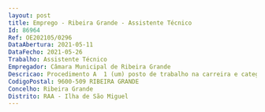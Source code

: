 ```yaml
--- 
layout: post
title: Emprego - Ribeira Grande - Assistente Técnico
Id: 86964
Ref: OE202105/0296
DataAbertura: 2021-05-11
DataFecho: 2021-05-26
Trabalho: Assistente Técnico
Empregador: Câmara Municipal de Ribeira Grande
Descricao: Procedimento A  1 (um) posto de trabalho na carreira e categoria de assistente técnico, na área museológica, da Divisão de Cultura, Juventude e Desporto. Procedimento A  Prestar serviço de atendimento e encaminhamento de visitantes  Realização de visitas guiadas em português e inglês  Proceder às atividades administrativas inerentes ao serviço prestado na Torre  Gerir e zelar pela manutenção do espaço  Coadjuvar nas atividades projetos culturais promovidos pela Divisão  Executar outras tarefas, compatíveis com o exercício da sua função, quando superiormente solicitadas.
CodigoPostal: 9600-509 RIBEIRA GRANDE
Concelho: Ribeira Grande
Distrito: RAA - Ilha de São Miguel
--- 
```


